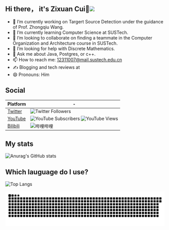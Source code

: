 ## Hi there， it's Zixuan Cui👋![](https://komarev.com/ghpvc/?username=Tsuizxgoe&color=blue&style=flat-square)

- 🔭 I’m currently working on Targert Source Detection under the guidance of Prof. Zhongqiu Wang.
- 🌱 I’m currently learning Computer Science at SUSTech.
- 👯 I’m looking to collaborate on finding a teammate in the Computer Organization and Architecture course in SUSTech.
- 🤔 I’m looking for help with Discrete Mathematics.
- 💬 Ask me about Java, Postgres, or c++.
- 📫 How to reach me: 12311007@mail.sustech.edu.cn
- ✍️ Blogging and tech reviews at
- 😄 Pronouns: Him

## Social
| Platform                               | -                                                                                                                         |
| -------------------------------------- | ------------------------------------------------------------------------------------------------------------------------- |
| [Twitter](https://x.com/luoleiorg)     | ![Twitter Followers](https://badge.is26.com/twitter/realZixuanTsui)                                                         |
| [YouTube](https://zuoluo.tv/youtube)   | ![YouTube Subscribers](https://badge.is26.com/youtube-subscribers) ![YouTube Views](https://badge.is26.com/youtube-views) |
| [Bilibili](https://zuoluo.tv/bilibili) | ![哔哩哔哩](https://badge.is26.com/bilibili)                                                                               
## My stats
![Anurag's GitHub stats](https://github-readme-stats.vercel.app/api?username=Tsuizxgo)  
## Which lauguage do I use?
![Top Langs](https://github-readme-stats.vercel.app/api/top-langs/?username=anuraghazra)

<picture>
  <source media="(prefers-color-scheme: dark)" srcset="https://raw.githubusercontent.com/Tsuizxgo/Tsuizxgo/output/github-contribution-grid-snake-dark.svg">
  <source media="(prefers-color-scheme: light)" srcset="https://raw.githubusercontent.com/Tsuizxgo/Tsuizxgo/output/github-contribution-grid-snake.svg">
  <img alt="github contribution grid snake animation" src="https://raw.githubusercontent.com/Tsuizxgo/Tsuizxgo/output/github-contribution-grid-snake.svg">
</picture>

<!--
**Tsuizxgo/Tsuizxgo** is a ✨ _special_ ✨ repository because its `README.md` (this file) appears on your GitHub profile.

Here are some ideas to get you started:

- 🔭 I’m currently working on ...
- 🌱 I’m currently learning compute science in SUSTech
- 👯 I’m looking to collaborate on ...
- 🤔 I’m looking for help with ...
- 💬 Ask me about ...
- 📫 How to reach me: ...
- 😄 Pronouns: ...
- ⚡ Fun fact: ...
-->
